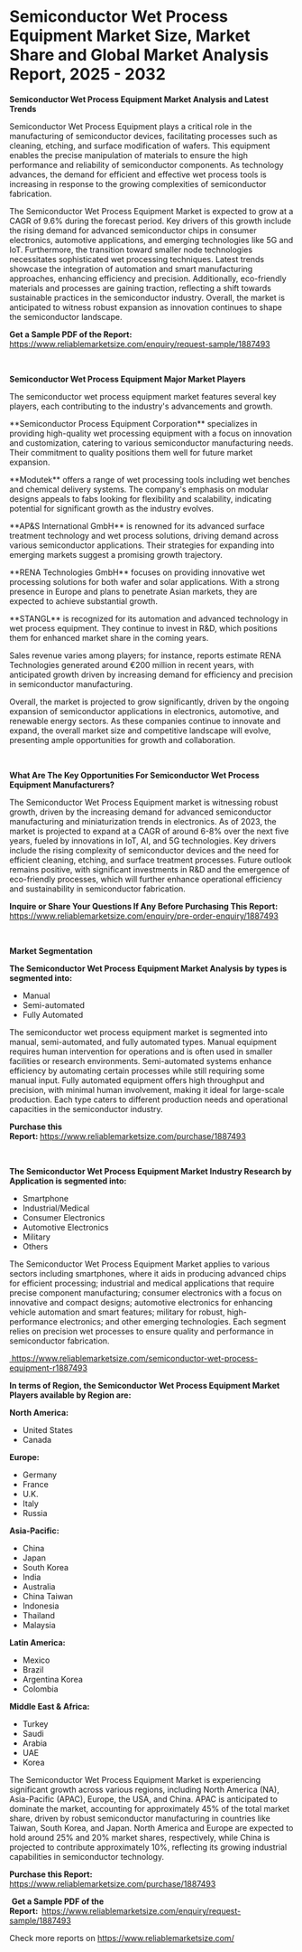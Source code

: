 <p><h1>Semiconductor Wet Process Equipment Market Size, Market Share and Global Market Analysis Report, 2025 - 2032</h1></p><p><strong>Semiconductor Wet Process Equipment Market Analysis and Latest Trends</strong></p>
<p><p>Semiconductor Wet Process Equipment plays a critical role in the manufacturing of semiconductor devices, facilitating processes such as cleaning, etching, and surface modification of wafers. This equipment enables the precise manipulation of materials to ensure the high performance and reliability of semiconductor components. As technology advances, the demand for efficient and effective wet process tools is increasing in response to the growing complexities of semiconductor fabrication.</p><p>The Semiconductor Wet Process Equipment Market is expected to grow at a CAGR of 9.6% during the forecast period. Key drivers of this growth include the rising demand for advanced semiconductor chips in consumer electronics, automotive applications, and emerging technologies like 5G and IoT. Furthermore, the transition toward smaller node technologies necessitates sophisticated wet processing techniques. Latest trends showcase the integration of automation and smart manufacturing approaches, enhancing efficiency and precision. Additionally, eco-friendly materials and processes are gaining traction, reflecting a shift towards sustainable practices in the semiconductor industry. Overall, the market is anticipated to witness robust expansion as innovation continues to shape the semiconductor landscape.</p></p>
<p><strong>Get a Sample PDF of the Report:&nbsp;</strong> <a href="https://www.reliablemarketsize.com/enquiry/request-sample/1887493?utm_campaign=1991&utm_medium=2&utm_source=Github&utm_content=ia&utm_term=15022025&utm_id=semiconductor-wet-process-equipment">https://www.reliablemarketsize.com/enquiry/request-sample/1887493</a></p>
<p>&nbsp;</p>
<p><strong>Semiconductor Wet Process Equipment Major Market Players</strong></p>
<p><p>The semiconductor wet process equipment market features several key players, each contributing to the industry's advancements and growth. </p><p>**Semiconductor Process Equipment Corporation** specializes in providing high-quality wet processing equipment with a focus on innovation and customization, catering to various semiconductor manufacturing needs. Their commitment to quality positions them well for future market expansion.</p><p>**Modutek** offers a range of wet processing tools including wet benches and chemical delivery systems. The company's emphasis on modular designs appeals to fabs looking for flexibility and scalability, indicating potential for significant growth as the industry evolves.</p><p>**AP&S International GmbH** is renowned for its advanced surface treatment technology and wet process solutions, driving demand across various semiconductor applications. Their strategies for expanding into emerging markets suggest a promising growth trajectory.</p><p>**RENA Technologies GmbH** focuses on providing innovative wet processing solutions for both wafer and solar applications. With a strong presence in Europe and plans to penetrate Asian markets, they are expected to achieve substantial growth.</p><p>**STANGL** is recognized for its automation and advanced technology in wet process equipment. They continue to invest in R&D, which positions them for enhanced market share in the coming years.</p><p>Sales revenue varies among players; for instance, reports estimate RENA Technologies generated around €200 million in recent years, with anticipated growth driven by increasing demand for efficiency and precision in semiconductor manufacturing.</p><p>Overall, the market is projected to grow significantly, driven by the ongoing expansion of semiconductor applications in electronics, automotive, and renewable energy sectors. As these companies continue to innovate and expand, the overall market size and competitive landscape will evolve, presenting ample opportunities for growth and collaboration.</p></p>
<p>&nbsp;</p>
<p><strong>What Are The Key Opportunities For Semiconductor Wet Process Equipment Manufacturers?</strong></p>
<p><p>The Semiconductor Wet Process Equipment market is witnessing robust growth, driven by the increasing demand for advanced semiconductor manufacturing and miniaturization trends in electronics. As of 2023, the market is projected to expand at a CAGR of around 6-8% over the next five years, fueled by innovations in IoT, AI, and 5G technologies. Key drivers include the rising complexity of semiconductor devices and the need for efficient cleaning, etching, and surface treatment processes. Future outlook remains positive, with significant investments in R&D and the emergence of eco-friendly processes, which will further enhance operational efficiency and sustainability in semiconductor fabrication.</p></p>
<p><strong>Inquire or Share Your Questions If Any Before Purchasing This Report:</strong> <a href="https://www.reliablemarketsize.com/enquiry/pre-order-enquiry/1887493?utm_campaign=1991&utm_medium=2&utm_source=Github&utm_content=ia&utm_term=15022025&utm_id=semiconductor-wet-process-equipment">https://www.reliablemarketsize.com/enquiry/pre-order-enquiry/1887493</a></p>
<p>&nbsp;</p>
<p><strong>Market Segmentation</strong></p>
<p><strong>The Semiconductor Wet Process Equipment Market Analysis by types is segmented into:</strong></p>
<p><ul><li>Manual</li><li>Semi-automated</li><li>Fully Automated</li></ul></p>
<p><p>The semiconductor wet process equipment market is segmented into manual, semi-automated, and fully automated types. Manual equipment requires human intervention for operations and is often used in smaller facilities or research environments. Semi-automated systems enhance efficiency by automating certain processes while still requiring some manual input. Fully automated equipment offers high throughput and precision, with minimal human involvement, making it ideal for large-scale production. Each type caters to different production needs and operational capacities in the semiconductor industry.</p></p>
<p><strong>Purchase this Report:&nbsp;</strong><a href="https://www.reliablemarketsize.com/purchase/1887493?utm_campaign=1991&utm_medium=2&utm_source=Github&utm_content=ia&utm_term=15022025&utm_id=semiconductor-wet-process-equipment">https://www.reliablemarketsize.com/purchase/1887493</a></p>
<p>&nbsp;</p>
<p><strong>The Semiconductor Wet Process Equipment Market Industry Research by Application is segmented into:</strong></p>
<p><ul><li>Smartphone</li><li>Industrial/Medical</li><li>Consumer Electronics</li><li>Automotive Electronics</li><li>Military</li><li>Others</li></ul></p>
<p><p>The Semiconductor Wet Process Equipment Market applies to various sectors including smartphones, where it aids in producing advanced chips for efficient processing; industrial and medical applications that require precise component manufacturing; consumer electronics with a focus on innovative and compact designs; automotive electronics for enhancing vehicle automation and smart features; military for robust, high-performance electronics; and other emerging technologies. Each segment relies on precision wet processes to ensure quality and performance in semiconductor fabrication.</p></p>
<p><a href="https://www.reliablemarketsize.com/semiconductor-wet-process-equipment-r1887493?utm_campaign=1991&utm_medium=2&utm_source=Github&utm_content=ia&utm_term=15022025&utm_id=semiconductor-wet-process-equipment">&nbsp;https://www.reliablemarketsize.com/semiconductor-wet-process-equipment-r1887493</a></p>
<p><strong>In terms of Region, the Semiconductor Wet Process Equipment Market Players available by Region are:</strong></p>
<p>
    <p> <strong> North America: </strong>
        <ul>
            <li>United States</li>
            <li>Canada</li>
        </ul>
        </p> 
    <p> <strong> Europe: </strong>
        <ul>
            <li>Germany</li>
            <li>France</li>
            <li>U.K.</li>
            <li>Italy</li>
            <li>Russia</li>
        </ul>
        </p> 
    <p> <strong> Asia-Pacific: </strong>
        <ul>
            <li>China</li>
            <li>Japan</li>
            <li>South Korea</li>
            <li>India</li>
            <li>Australia</li>
            <li>China Taiwan</li>
            <li>Indonesia</li>
            <li>Thailand</li>
            <li>Malaysia</li>
        </ul>
        </p> 
    <p> <strong> Latin America: </strong>
        <ul>
            <li>Mexico</li>
            <li>Brazil</li>
            <li>Argentina Korea</li>
            <li>Colombia</li>
        </ul>
        </p> 
    <p> <strong> Middle East & Africa: </strong>
        <ul>
            <li>Turkey</li>
            <li>Saudi</li>
            <li>Arabia</li>
            <li>UAE</li>
            <li>Korea</li>
        </ul>
    </p>
    </p>
<p><p>The Semiconductor Wet Process Equipment Market is experiencing significant growth across various regions, including North America (NA), Asia-Pacific (APAC), Europe, the USA, and China. APAC is anticipated to dominate the market, accounting for approximately 45% of the total market share, driven by robust semiconductor manufacturing in countries like Taiwan, South Korea, and Japan. North America and Europe are expected to hold around 25% and 20% market shares, respectively, while China is projected to contribute approximately 10%, reflecting its growing industrial capabilities in semiconductor technology.</p></p>
<p><strong>Purchase this Report: </strong><a href="https://www.reliablemarketsize.com/purchase/1887493?utm_campaign=1991&utm_medium=2&utm_source=Github&utm_content=ia&utm_term=15022025&utm_id=semiconductor-wet-process-equipment">https://www.reliablemarketsize.com/purchase/1887493</a></p>
<p>&nbsp;<strong>Get a Sample PDF of the Report:&nbsp;&nbsp;</strong><a href="https://www.reliablemarketsize.com/enquiry/request-sample/1887493?utm_campaign=1991&utm_medium=2&utm_source=Github&utm_content=ia&utm_term=15022025&utm_id=semiconductor-wet-process-equipment">https://www.reliablemarketsize.com/enquiry/request-sample/1887493</a></p>
<p><strong></strong></p>
<p>Check more reports on <a href="https://www.reliablemarketsize.com/?utm_campaign=1991&utm_medium=2&utm_source=Github&utm_content=ia&utm_term=15022025&utm_id=semiconductor-wet-process-equipment">https://www.reliablemarketsize.com/</a></p>
